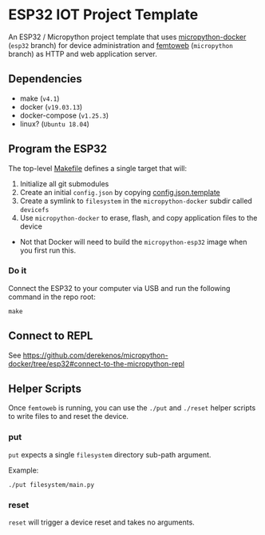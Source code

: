 # ESP32 IOT Project Template
An ESP32 / Micropython project template that uses [micropython-docker](https://github.com/derekenos/micropython-docker/tree/esp32) (`esp32` branch) for device administration and [femtoweb](https://github.com/derekenos/femtoweb/tree/micropython) (`micropython` branch) as HTTP and web application server.

## Dependencies
- make (`v4.1`)
- docker (`v19.03.13`)
- docker-compose (`v1.25.3`)
- linux? (`Ubuntu 18.04`)

## Program the ESP32
The top-level [Makefile](https://github.com/derekenos/esp32-iot-project/blob/main/Makefile) defines a single target that will:
1. Initialize all git submodules
2. Create an initial `config.json` by copying [config.json.template](https://github.com/derekenos/esp32-iot-project/blob/main/filesystem/data/config.json.template)
3. Create a symlink to `filesystem` in the `micropython-docker` subdir called `devicefs`
4. Use `micropython-docker` to erase, flash, and copy application files to the device
  - Not that Docker will need to build the `micropython-esp32` image when you first run this.

### Do it
Connect the ESP32 to your computer via USB and run the following command in the repo root:
```
make
```

## Connect to REPL
See https://github.com/derekenos/micropython-docker/tree/esp32#connect-to-the-micropython-repl

## Helper Scripts
Once `femtoweb` is running, you can use the `./put` and `./reset` helper scripts to write files to and reset the device.

### put
`put` expects a single `filesystem` directory sub-path argument.

Example:
```
./put filesystem/main.py
```

### reset
`reset` will trigger a device reset and takes no arguments.
